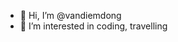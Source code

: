 - 👋 Hi, I’m @vandiemdong
- 👀 I’m interested in coding, travelling

<!---
vandiemdong/vandiemdong is a ✨ special ✨ repository because its `README.md` (this file) appears on your GitHub profile.
You can click the Preview link to take a look at your changes.
--->
